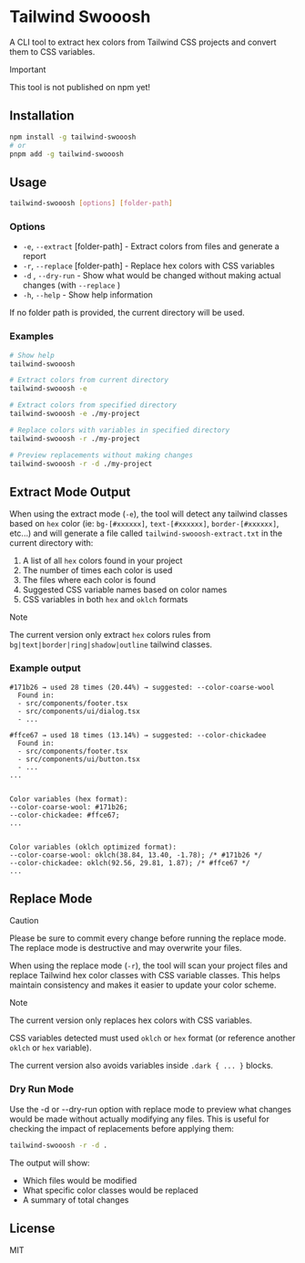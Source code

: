 # Tailwind Swooosh

A CLI tool to extract hex colors from Tailwind CSS projects and convert them to CSS variables.

> [!IMPORTANT]
> This tool is not published on npm yet!

## Installation

```bash
npm install -g tailwind-swooosh
# or 
pnpm add -g tailwind-swooosh
```

## Usage

```bash
tailwind-swooosh [options] [folder-path]
```

### Options

- `-e`, `--extract` [folder-path] - Extract colors from files and generate a report
- `-r`, `--replace` [folder-path] - Replace hex colors with CSS variables
- `-d` , `--dry-run` - Show what would be changed without making actual changes (with `--replace` )
- `-h`, `--help` - Show help information

If no folder path is provided, the current directory will be used.

### Examples

```bash
# Show help
tailwind-swooosh

# Extract colors from current directory
tailwind-swooosh -e

# Extract colors from specified directory
tailwind-swooosh -e ./my-project

# Replace colors with variables in specified directory
tailwind-swooosh -r ./my-project

# Preview replacements without making changes
tailwind-swooosh -r -d ./my-project
```

## Extract Mode Output

When using the extract mode (`-e`), the tool will detect any tailwind classes based on `hex` color (ie: `bg-[#xxxxxx]`, `text-[#xxxxxx]`, `border-[#xxxxxx]`, etc...) and will generate a file called `tailwind-swooosh-extract.txt` in the current directory with:

1. A list of all `hex` colors found in your project
2. The number of times each color is used
3. The files where each color is found
4. Suggested CSS variable names based on color names
5. CSS variables in both `hex` and `oklch` formats

> [!NOTE]
> The current version only extract `hex` colors rules from `bg|text|border|ring|shadow|outline` tailwind classes.

### Example output

```plaintext
#171b26 → used 28 times (20.44%) → suggested: --color-coarse-wool
  Found in:
  - src/components/footer.tsx
  - src/components/ui/dialog.tsx
  - ...

#ffce67 → used 18 times (13.14%) → suggested: --color-chickadee
  Found in:
  - src/components/footer.tsx
  - src/components/ui/button.tsx
  - ...
...


Color variables (hex format):
--color-coarse-wool: #171b26;
--color-chickadee: #ffce67;
...


Color variables (oklch optimized format):
--color-coarse-wool: oklch(38.84, 13.40, -1.78); /* #171b26 */
--color-chickadee: oklch(92.56, 29.81, 1.87); /* #ffce67 */
...
```

## Replace Mode

> [!CAUTION]
> Please be sure to commit every change before running the replace mode. The replace mode is destructive and may overwrite your files.

When using the replace mode (`-r`), the tool will scan your project files and replace Tailwind hex color classes with CSS variable classes. This helps maintain consistency and makes it easier to update your color scheme.

> [!NOTE]
> The current version only replaces hex colors with CSS variables.
>
> CSS variables detected must used `oklch` or `hex` format (or reference another `oklch` or `hex` variable).
>
> The current version also avoids variables inside `.dark { ... }` blocks.

### Dry Run Mode

Use the -d or --dry-run option with replace mode to preview what changes would be made without actually modifying any files. This is useful for checking the impact of replacements before applying them:

```bash
tailwind-swooosh -r -d .
```

The output will show:

- Which files would be modified
- What specific color classes would be replaced
- A summary of total changes

## License

MIT